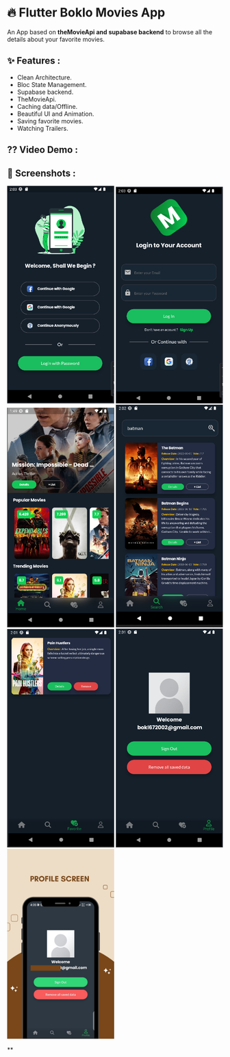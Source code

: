 # 🔥 Flutter Boklo Movies App

An App based on **theMovieApi and supabase backend** to browse all the details about your favorite movies.

## ✨ Features :

- Clean Architecture.
- Bloc State Management.
- Supabase backend.
- TheMovieApi.
- Caching data/Offline.
- Beautiful UI and Animation.
- Saving favorite movies.
- Watching Trailers.

## ??️ Video Demo :

## 📸 Screenshots :

<img src="screenshots/image1.png" width="250"> <img src="screenshots/image2.png" width="250"> <img src="screenshots/image3.png" width="250">
<img src="screenshots/image4.png" width="250"> <img src="screenshots/image5.png" width="250"> <img src="screenshots/image6.png" width="250"> <img src="screenshots/image 7.png" width="250">

**